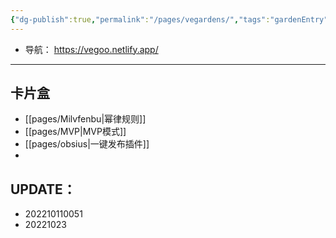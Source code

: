 ```yaml
---
{"dg-publish":true,"permalink":"/pages/vegardens/","tags":"gardenEntry","dgHomeLink":true,"dgPassFrontmatter":false,"dgShowBacklinks":true,"dgShowLocalGraph":true}
---
```


- 导航： https://vegoo.netlify.app/
---

## 卡片盒
 
- [[pages/Milvfenbu|幂律规则]]
- [[pages/MVP|MVP模式]]
- [[pages/obsius|一键发布插件]]
- 



UPDATE：
--- 
- 202210110051
- 20221023